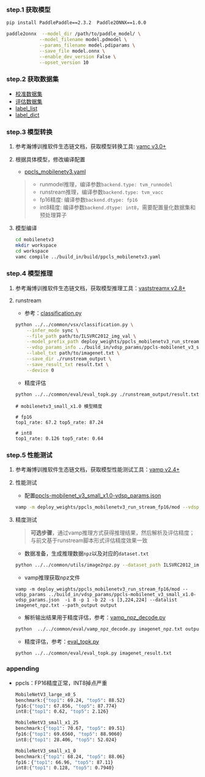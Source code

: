 ### step.1 获取模型
```bash
pip install PaddlePaddle==2.3.2  Paddle2ONNX==1.0.0

paddle2onnx  --model_dir /path/to/paddle_model/ \
            --model_filename model.pdmodel \
            --params_filename model.pdiparams \
            --save_file model.onnx \
            --enable_dev_version False \
            --opset_version 10
```

### step.2 获取数据集
- [校准数据集](https://image-net.org/challenges/LSVRC/2012/index.php)
- [评估数据集](https://image-net.org/challenges/LSVRC/2012/index.php)
- [label_list](../../common/label//imagenet.txt)
- [label_dict](../../common/label//imagenet1000_clsid_to_human.txt)

### step.3 模型转换

1. 参考瀚博训推软件生态链文档，获取模型转换工具: [vamc v3.0+](../../../../docs/vastai_software.md)

2. 根据具体模型，修改编译配置
    - [ppcls_mobilenetv3.yaml](../build_in/build/ppcls_mobilenetv3.yaml)
    
    > - runmodel推理，编译参数`backend.type: tvm_runmodel`
    > - runstream推理，编译参数`backend.type: tvm_vacc`
    > - fp16精度: 编译参数`backend.dtype: fp16`
    > - int8精度: 编译参数`backend.dtype: int8`，需要配置量化数据集和预处理算子

3. 模型编译

    ```bash
    cd mobilenetv3
    mkdir workspace
    cd workspace
    vamc compile ../build_in/build/ppcls_mobilenetv3.yaml
    ```

### step.4 模型推理

1. 参考瀚博训推软件生态链文档，获取模型推理工具：[vaststreamx v2.8+](../../../../docs/vastai_software.md)

2. runstream
    - 参考：[classification.py](../../common/vsx/classification.py)
    ```bash
    python ../../common/vsx/classification.py \
        --infer_mode sync \
        --file_path path/to/ILSVRC2012_img_val \
        --model_prefix_path deploy_weights/ppcls_mobilenetv3_run_stream_fp16/mod \
        --vdsp_params_info ../build_in/vdsp_params/ppcls-mobilenet_v3_small_x1.0-vdsp_params.json \
        --label_txt path/to/imagenet.txt \
        --save_dir ./runstream_output \
        --save_result_txt result.txt \
        --device 0
    ```

    - 精度评估
    ```
    python ../../common/eval/eval_topk.py ./runstream_output/result.txt
    ```

    ```
    # mobilenetv3_small_x1.0 模型精度

    # fp16
    top1_rate: 67.2 top5_rate: 87.24

    # int8
    top1_rate: 0.126 top5_rate: 0.64
    ```

### step.5 性能测试
1. 参考瀚博训推软件生态链文档，获取模型性能测试工具：[vamp v2.4+](../../../../docs/vastai_software.md)

2. 性能测试
    - 配置[ppcls-mobilenet_v3_small_x1.0-vdsp_params.json](../build_in/vdsp_params/ppcls-mobilenet_v3_small_x1.0-vdsp_params.json)
    ```bash
    vamp -m deploy_weights/ppcls_mobilenetv3_run_stream_fp16/mod --vdsp_params ../build_in/vdsp_params/ppcls-mobilenet_v3_small_x1.0-vdsp_params.json  -i 8 -p 1 -b 2 -s [3,224,224]
    ```

3. 精度测试
    > **可选步骤**，通过vamp推理方式获得推理结果，然后解析及评估精度；与前文基于runstream脚本形式评估精度效果一致
    
    - 数据准备，生成推理数据`npz`以及对应的`dataset.txt`
    ```bash
    python ../../common/utils/image2npz.py --dataset_path ILSVRC2012_img_val --target_path  input_npz  --text_path imagenet_npz.txt
    ```

    - vamp推理获取npz文件
    ```
    vamp -m deploy_weights/ppcls_mobilenetv3_run_stream_fp16/mod --vdsp_params ../build_in/vdsp_params/ppcls-mobilenet_v3_small_x1.0-vdsp_params.json  -i 8 -p 1 -b 22 -s [3,224,224] --datalist imagenet_npz.txt --path_output output
    ```

    - 解析输出结果用于精度评估，参考：[vamp_npz_decode.py](../../common/eval/vamp_npz_decode.py)
    ```bash
    python  ../../common/eval/vamp_npz_decode.py imagenet_npz.txt output imagenet_result.txt imagenet.txt
    ```
    
    - 精度评估，参考：[eval_topk.py](../../common/eval/eval_topk.py)
    ```bash
    python ../../common/eval/eval_topk.py imagenet_result.txt
    ```

### appending
- ppcls：FP16精度正常，INT8掉点严重
    ```bash
    MobileNetV3_large_x0_5
    benchmark:{"top1": 69.24, "top5": 88.52}
    fp16:{"top1": 67.856, "top5": 87.774}
    int8:{"top1": 0.62, "top5": 2.126}

    MobileNetV3_small_x1_25
    benchmark:{"top1": 70.67, "top5": 89.51}
    fp16:{"top1": 69.6560, "top5": 88.9060}
    int8:{"top1": 28.406, "top5": 52.024}

    MobileNetV3_small_x1_0
    benchmark:{"top1": 68.24, "top5": 88.06}
    fp16：{"top1": 66.96, "top5": 87.11}
    int8:{"top1": 0.128, "top5": 0.7940}
    ```
